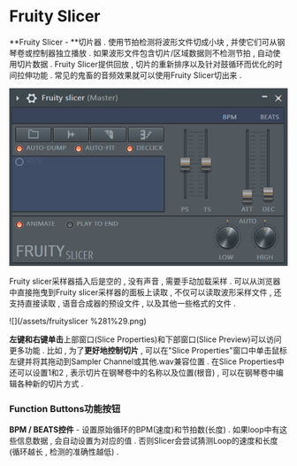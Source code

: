 # Fruity Slicer

**Fruity Slicer - **切片器 . 使用节拍检测将波形文件切成小块 , 并使它们可从钢琴卷或控制器独立播放 . 如果波形文件包含切片/区域数据则不检测节拍 , 自动使用切片数据 . Fruity Slicer提供回放 , 切片的重新排序以及针对鼓循环而优化的时间拉伸功能 . 常见的鬼畜的音频效果就可以使用Fruity Slicer切出来 . 

![](/assets/fruityslicer.png)

Fruity slicer采样器插入后是空的 , 没有声音 , 需要手动加载采样 . 可以从浏览器中直接拖曳到Fruity slicer采样器的面板上读取 , 不仅可以读取波形采样文件 , 还支持直接读取 , 语音合成器的预设文件 , 以及其他一些格式的文件 . 

![](/assets/fruityslicer %281%29.png)

**左键和右键单击**上部窗口\(Slice Properties\)和下部窗口\(Slice Preview\)可以访问更多功能 . 比如 , 为了**更好地控制切片** , 可以在"Slice Properties"窗口中单击鼠标左键并将其拖动到Sampler Channel或其他.wav兼容位置 . 在Slice Properties中还可以设置1和2 , 表示切片在钢琴卷中的名称以及位置\(根音\) , 可以在钢琴卷中编辑各种新的切片方式 . 

### Function Buttons功能按钮

**BPM / BEATS控件** - 设置原始循环的BPM\(速度\)和节拍数\(长度\) . 如果loop中有这些信息数据 , 会自动设置为对应的值 . 否则Slicer会尝试猜测Loop的速度和长度\(循环越长 , 检测的准确性越低\) . 



